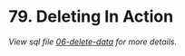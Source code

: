 # 79. Deleting In Action

_View sql file [06-delete-data](./sql/06-delete-data.sql) for more details._
